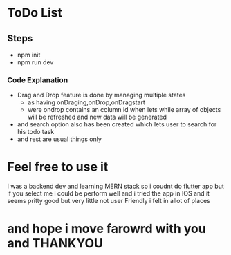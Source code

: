 # ToDo List


## Steps

 - npm init
 - npm run dev


### Code Explanation
  - Drag and Drop feature is done by managing multiple states
      - as having onDraging,onDrop,onDragstart
      - were ondrop contains an column id when lets while array of objects will be refreshed and new data will be generated
  - and search option also has been created which lets user to search for his todo task
  - and rest are usual things only




# Feel free to use it




I was a backend dev and learning MERN stack so i coudnt do flutter app but if you select me i could be perform well
and i tried the app in IOS and it seems pritty good but very little not user Friendly i felt in allot of places 


# and hope i move farowrd with you and THANKYOU
